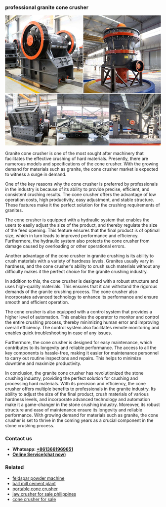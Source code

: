 <h3>professional granite cone crusher</h3><img src='1703042345.jpg' alt=''><p>Granite cone crusher is one of the most sought after machinery that facilitates the effective crushing of hard materials. Presently, there are numerous models and specifications of the cone crusher. With the growing demand for materials such as granite, the cone crusher market is expected to witness a surge in demand.</p><p>One of the key reasons why the cone crusher is preferred by professionals in the industry is because of its ability to provide precise, efficient, and consistent crushing results. The cone crusher offers the advantage of low operation costs, high productivity, easy adjustment, and stable structure. These features make it the perfect solution for the crushing requirements of granites.</p><p>The cone crusher is equipped with a hydraulic system that enables the users to easily adjust the size of the product, and thereby regulate the size of the feed opening. This feature ensures that the final product is of optimal size, which in turn leads to improved performance and efficiency. Furthermore, the hydraulic system also protects the cone crusher from damage caused by overloading or other operational errors.</p><p>Another advantage of the cone crusher in granite crushing is its ability to crush materials with a variety of hardness levels. Granites usually vary in hardness, and the cone crusher’s ability to crush such materials without any difficulty makes it the perfect choice for the granite crushing industry.</p><p>In addition to this, the cone crusher is designed with a robust structure and uses high-quality materials. This ensures that it can withstand the rigorous demands of the granite crushing process. The cone crusher also incorporates advanced technology to enhance its performance and ensure smooth and efficient operation.</p><p>The cone crusher is also equipped with a control system that provides a higher level of automation. This enables the operator to monitor and control the entire crushing process, thereby minimizing human error and improving overall efficiency. The control system also facilitates remote monitoring and enables quick troubleshooting in case of any issues.</p><p>Furthermore, the cone crusher is designed for easy maintenance, which contributes to its longevity and reliable performance. The access to all the key components is hassle-free, making it easier for maintenance personnel to carry out routine inspections and repairs. This helps to minimize downtime and maximize productivity.</p><p>In conclusion, the granite cone crusher has revolutionized the stone crushing industry, providing the perfect solution for crushing and processing hard materials. With its precision and efficiency, the cone crusher offers multiple benefits to professionals in the granite industry. Its ability to adjust the size of the final product, crush materials of various hardness levels, and incorporate advanced technology and automation make it a game-changer in the stone crushing industry. Moreover, its robust structure and ease of maintenance ensure its longevity and reliable performance. With growing demand for materials such as granite, the cone crusher is set to thrive in the coming years as a crucial component in the stone crushing process.</p><h3>Contact us</h3><ul><li><strong>Whatsapp:&nbsp;<a href="https://wa.me/8613661969651">+8613661969651</a></strong></li><li><a href="https://swt.shibang-china.com/?git&amp;zhl&amp;professional granite cone crusher"><strong>Online Service(chat now)</strong></a></li></ul><h3>Related</h3><ul><li><a href='feldspar powder machine.md'>feldspar powder machine</a></li><li><a href='ball mill cement plant.md'>ball mill cement plant</a></li><li><a href='portable cone crusher.md'>portable cone crusher</a></li><li><a href='jaw crusher for sale philippines.md'>jaw crusher for sale philippines</a></li><li><a href='cone crusher for sale.md'>cone crusher for sale</a></li></ul>